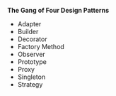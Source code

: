 **The Gang of Four Design Patterns**
- Adapter
- Builder
- Decorator
- Factory Method
- Observer
- Prototype
- Proxy
- Singleton
- Strategy